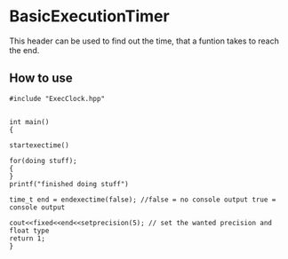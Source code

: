 # BasicExecutionTimer
This header can be used to find out the time, that a funtion takes to reach the end.

## How to use
```
#include "ExecClock.hpp"


int main()
{

startexectime()

for(doing stuff);
{
}
printf("finished doing stuff")

time_t end = endexectime(false); //false = no console output true = console output

cout<<fixed<<end<<setprecision(5); // set the wanted precision and float type 
return 1;
}
```
